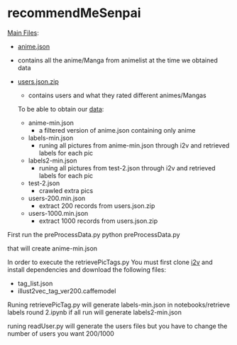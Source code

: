 # recommendMeSenpai

[Main Files](https://drive.google.com/drive/folders/0B5N8stIumL_FMGVrTllNajAydUU?usp=sharing):
* [anime.json](link)
 * contains all the anime/Manga from animelist at the time we obtained data
* [users.json.zip](link)
  * contains users and what they rated different animes/Mangas

  To be able to obtain our [data](https://drive.google.com/drive/folders/0B5N8stIumL_FcmFNUE8wU181bVU?usp=sharing):
  	* anime-min.json
  		* a filtered version of anime.json containing only anime
  	* labels-min.json
  		* runing all pictures from anime-min.json through i2v and retrieved labels for each pic
  	* labels2-min.json
  		* runing all pictures from test-2.json through i2v and retrieved labels for each pic
  	*  test-2.json
  		* crawled extra pics
  	* users-200.min.json
  		* extract 200 records from users.json.zip
  	* users-1000.min.json
  		* extract 1000 records from users.json.zip

First run the preProcessData.py 
python preProcessData.py

that will create anime-min.json

In order to execute the retrievePicTags.py
You must first clone [i2v](https://github.com/rezoo/illustration2vec) and install dependencies
and download the following files: 
* tag_list.json 
* illust2vec_tag_ver200.caffemodel 

Runing retrievePicTag.py will generate labels-min.json
in notebooks/retrieve labels round 2.ipynb
if all run will generate labels2-min.json

runing readUser.py will generate the users files but you have to change the number of users you want 200/1000